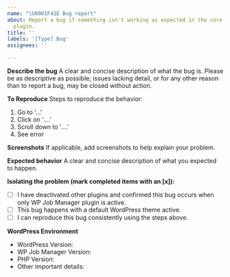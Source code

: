 ```yaml
---
name: "\U0001F41E Bug report"
about: Report a bug if something isn't working as expected in the core WP Job Manager
  plugin.
title: ''
labels: '[Type] Bug'
assignees: ''

---
```


<!-- Thanks for contributing to WP Job Manager! Pick a clear title ("Improve client-side UI validation") and proceed. -->

**Describe the bug**
A clear and concise description of what the bug is. Please be as descriptive as possible; issues lacking detail, or for any other reason than to report a bug, may be closed without action.

**To Reproduce**
Steps to reproduce the behavior:
1. Go to '...'
2. Click on '....'
3. Scroll down to '....'
4. See error

**Screenshots**
If applicable, add screenshots to help explain your problem.

**Expected behavior**
A clear and concise description of what you expected to happen.

**Isolating the problem (mark completed items with an [x]):**
- [ ] I have deactivated other plugins and confirmed this bug occurs when only WP Job Manager plugin is active.
- [ ] This bug happens with a default WordPress theme active.
- [ ] I can reproduce this bug consistently using the steps above.

**WordPress Environment**
- WordPress Version: 
- WP Job Manager Version:
- PHP Version: 
- Other important details: 
